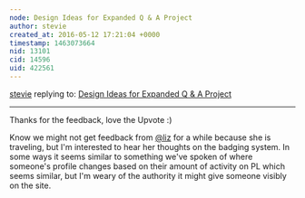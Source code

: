 ```yaml
---
node: Design Ideas for Expanded Q & A Project
author: stevie
created_at: 2016-05-12 17:21:04 +0000
timestamp: 1463073664
nid: 13101
cid: 14596
uid: 422561
---
```




[stevie](../profile/stevie) replying to: [Design Ideas for Expanded Q & A Project](../notes/ananyo2012/05-11-2016/design-ideas-for-expanded-q-a-project)

----
Thanks for the feedback, love the Upvote :) 

Know we might not get feedback from [@liz](/profile/liz) for a while because she is traveling, but I'm interested to hear her thoughts on the badging system. In some ways it seems similar to something we've spoken of where someone's profile changes based on their amount of activity on PL which seems similar, but I'm weary of the authority it might give someone visibly on the site. 